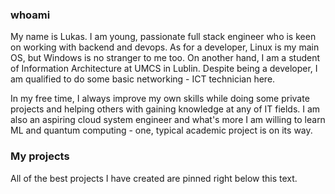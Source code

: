 ### whoami

My name is Lukas. I am young, passionate full stack engineer who is keen on working with backend and devops.
As for a developer, Linux is my main OS, but Windows is no stranger to me too.
On another hand, I am a student of Information Architecture at UMCS in Lublin. Despite being a developer, I am qualified to do some basic networking - ICT technician here.

In my free time, I always improve my own skills while doing some private projects and helping others with gaining knowledge at any of IT fields.
I am also an aspiring cloud system engineer and what's more I am willing to learn ML and quantum computing - one, typical academic project is on its way.

### My projects

All of the best projects I have created are pinned right below this text.


